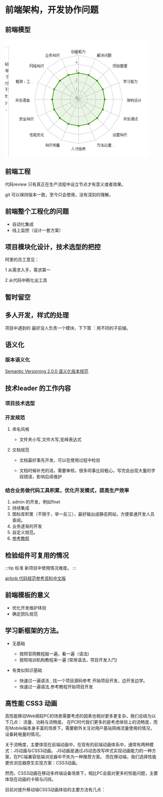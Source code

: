 # 前端架构，开发协作问题

## 前端模型
![Image text](https://github.com/5201314999/jrNote/blob/master/docs/.vuepress/public/main/10architecture/mode.png?raw=true)

## 前端工程

代码review 只有真正在生产流程中设立节点才有意义或者效果。

git 可以保持版本一致，至今只会使用，没有深刻的理解。 

## 前端整个工程化的问题

* 自动化集成
* 线上监控（设计一套方案）


## 项目模块化设计，技术选型的把控

阿里的员工意见：

1 从需求入手，需求第一

2 从代码中孵化出工具

## 暂时留空

## 多人开发，样式的处理

项目中遇到的 最好没人负责一个模块，下下策 ：用不同的子前缀。


## 语义化

### 版本语义化
[Semantic Versioning 2.0.0 语义化版本规范](https://semver.org/lang/zh-CN/)


## 技术leader 的工作内容

### 项目技术选型
### 开发规范

1. 命名风格
    * 文件夹小写,文件大写,驼峰表达式

2. 文档规范

    * 文档最好事先开发，可以在使用过程中检验

    * 文档时候补充的话，需要审核，很多同事比较粗心，写完会出现大量的字段错误，影响后续维护

### 结合业务做代码工具积累，优化开发模式，提高生产效率

1. admin 的开发，例如flnet 
2. 持续集成
3. 图标库积累（不限于，举一反三），最好输出成静态网站，方便普通开发人员查阅。
4. 业务逐渐的开发
5. 自定义规范。
6. [参考教程](https://segmentfault.com/a/1190000017798634?utm_source=tag-newest)

## 检验组件可复用的情况 

:::tip 标准
新项目中使用情况难度。
:::

[airbnb 代码规范参考资料中文版](https://github.com/5201314999/javascript)


## 前端模板的意义

* 优化开发维护体验
* 确定团队规范

## 

## 学习新框架的方法。

* 无基础
    * 按照官网教程敲一遍，看一遍（语法)
    * 按照培训机构教程来一遍 (常用语法，项目开发入门)

* 有类似知识基础
    * 快速过一遍语法 , 找一个项目源码参考 开始项目开发，边开发边学。
    * 快速过一遍语法,参考教程开始项目开发


## 高性能 CSS3 动画
高性能移动Web相较PC的场景需要考虑的因素也相对更多更复杂，我们总结为以下几点： 流量、功耗与流畅度。 在PC时代我们更多的是考虑体验上的流畅度，而在Mobile端本身丰富的场景下，需要额外关注对用户基站网络流量使用的情况，设备耗电量的情况。

关于流畅度，主要体现在前端动画中，在现有的前端动画体系中，通常有两种模式：JS动画与CSS3动画。 JS动画是通过JS动态改写样式实现动画能力的一种方案，在PC端兼容低端浏览器中不失为一种推荐方案。 而在移动端，我们选择性能更优浏览器原生实现方案：CSS3动画。

然而，CSS3动画在移动多终端设备场景下，相比PC会面对更多的性能问题，主要体现在动画的卡顿与闪烁。

目前对提升移动端CSS3动画体验的主要方法有几点：



